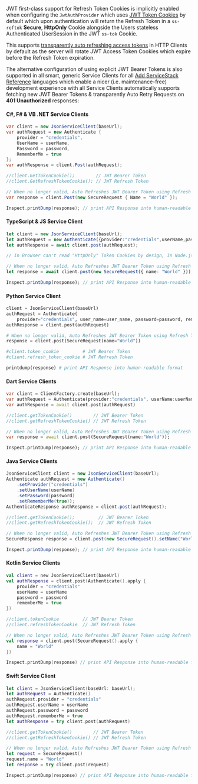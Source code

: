 
JWT first-class support for Refresh Token Cookies is implicitly enabled when configuring the `JwtAuthProvider` which uses 
[JWT Token Cookies](/jwt-authprovider.html#jwt-token-cookies) by default which upon authentication will return the Refresh Token in a `ss-reftok` **Secure**, **HttpOnly** Cookie alongside the Users stateless Authenticated UserSession in the JWT `ss-tok` Cookie.

This supports [transparently auto refreshing access tokens](/jwt-authprovider.html#transparent-server-auto-refresh-of-jwt-tokens) in HTTP Clients
by default as the server will rotate JWT Access Token Cookies which expire before the Refresh Token expiration.

The alternative configuration of using explicit JWT Bearer Tokens is also supported in all smart, generic Service Clients for all [Add ServiceStack Reference](/add-servicestack-reference) languages which enable a nicer (i.e. maintenance-free) development experience with all Service Clients
automatically supports fetching new JWT Bearer Tokens & transparently Auto Retry Requests on **401 Unauthorized** responses:

#### C#, F# & VB .NET Service Clients

```csharp
var client = new JsonServiceClient(baseUrl);
var authRequest = new Authenticate {
    provider = "credentials",
    UserName = userName,
    Password = password,
    RememberMe = true
};
var authResponse = client.Post(authRequest);

//client.GetTokenCookie();        // JWT Bearer Token
//client.GetRefreshTokenCookie(); // JWT Refresh Token

// When no longer valid, Auto Refreshes JWT Bearer Token using Refresh Token Cookie
var response = client.Post(new SecureRequest { Name = "World" }); 

Inspect.printDump(response); // print API Response into human-readable format (alias: `response.PrintDump()`)
```

#### TypeScript & JS Service Client

```ts
let client = new JsonServiceClient(baseUrl);
let authRequest = new Authenticate({provider:"credentials",userName,password,rememberMe});
let authResponse = await client.post(authRequest);

// In Browser can't read "HttpOnly" Token Cookies by design, In Node.js can access client.cookies  

// When no longer valid, Auto Refreshes JWT Bearer Token using Refresh Token Cookie
let response = await client.post(new SecureRequest({ name: "World" }));

Inspect.printDump(response); // print API Response into human-readable format
```

#### Python Service Client

```python
client = JsonServiceClient(baseUrl)
authRequest = Authenticate(
    provider="credentials", user_name=user_name, password=password, rememberMe=true)
authResponse = client.post(authRequest)

# When no longer valid, Auto Refreshes JWT Bearer Token using Refresh Token Cookie
response = client.post(SecureRequest(name="World"))

#client.token_cookie         # JWT Bearer Token
#client.refresh_token_cookie # JWT Refresh Token

printdump(response) # print API Response into human-readable format
```

#### Dart Service Clients

```dart
var client = ClientFactory.create(baseUrl);
var authRequest = Authenticate(provider:"credentials", userName:userName, password:password);
var authResponse = await client.post(authRequest)

//client.getTokenCookie()        // JWT Bearer Token
//client.getRefreshTokenCookie() // JWT Refresh Token

// When no longer valid, Auto Refreshes JWT Bearer Token using Refresh Token Cookie
var response = await client.post(SecureRequest(name:"World"));

Inspect.printDump(response); // print API Response into human-readable format
```

#### Java Service Clients

```java
JsonServiceClient client = new JsonServiceClient(baseUrl);
Authenticate authRequest = new Authenticate()
    .setProvider("credentials")
    .setUserName(userName)
    .setPassword(password)
    .setRememberMe(true));
AuthenticateResponse authResponse = client.post(authRequest);

//client.getTokenCookie();         // JWT Bearer Token
//client.getRefreshTokenCookie();  // JWT Refresh Token

// When no longer valid, Auto Refreshes JWT Bearer Token using Refresh Token Cookie
SecureResponse response = client.post(new SecureRequest().setName("World"));

Inspect.printDump(response); // print API Response into human-readable format
```

#### Kotlin Service Clients

```kotlin
val client = new JsonServiceClient(baseUrl)
val authResponse = client.post(Authenticate().apply {
    provider = "credentials"
    userName = userName
    password = password
    rememberMe = true
})

//client.tokenCookie         // JWT Bearer Token
//client.refreshTokenCookie  // JWT Refresh Token

// When no longer valid, Auto Refreshes JWT Bearer Token using Refresh Token Cookie
val response = client.post(SecureRequest().apply {
    name = "World"    
})

Inspect.printDump(response) // print API Response into human-readable format
```

#### Swift Service Client

```swift
let client = JsonServiceClient(baseUrl: baseUrl);
let authRequest = Authenticate()
authRequest.provider = "credentials"
authRequest.userName = userName
authRequest.password = password
authRequest.rememberMe = true
let authResponse = try client.post(authRequest)

//client.getTokenCookie()        // JWT Bearer Token
//client.getRefreshTokenCookie() // JWT Refresh Token

// When no longer valid, Auto Refreshes JWT Bearer Token using Refresh Token Cookie
let request = SecureRequest()
request.name = "World"
let response = try client.post(request)

Inspect.printDump(response) // print API Response into human-readable format
```
